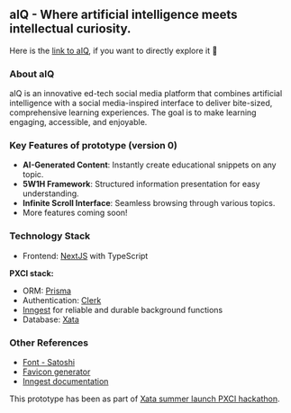 ## aIQ - Where artificial intelligence meets intellectual curiosity.

Here is the [link to aIQ](https://aiq.fyi), if you want to directly explore it 🥳

### About aIQ

aIQ is an innovative ed-tech social media platform that combines artificial intelligence with a social media-inspired interface to deliver bite-sized, comprehensive learning experiences. The goal is to make learning engaging, accessible, and enjoyable.

### Key Features of prototype (version 0)

- **AI-Generated Content**: Instantly create educational snippets on any topic.
- **5W1H Framework**: Structured information presentation for easy understanding.
- **Infinite Scroll Interface**: Seamless browsing through various topics.
- More features coming soon!

### Technology Stack

- Frontend: [NextJS](https://nextjs.org/) with TypeScript

**PXCI stack:**
- ORM: [Prisma](https://www.prisma.io/)
- Authentication: [Clerk](https://clerk.com/)
- [Inngest](https://www.inngest.com/) for reliable and durable background functions
- Database: [Xata](https://xata.io/)

### Other References
- [Font - Satoshi](https://www.fontshare.com/fonts/satoshi)
- [Favicon generator](https://favicon.io/favicon-converter/)
- [Inngest documentation](https://www.inngest.com/docs)

This prototype has been as part of [Xata summer launch PXCI hackathon](https://xata.io/blog/summer-launch-pxci-hackathon).